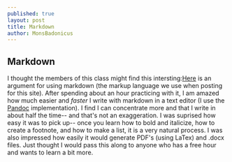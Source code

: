 ```yaml
---
published: true
layout: post
title: Markdown
author: MonsBadonicus
---
```


## Markdown

I thought the members of this class might find this intersting:[Here](http://wcm1.web.rice.edu/my-academic-book-in-plain-text.html) is an argument for using markdown (the markup language we use when posting for this site). After spending about an hour practicing with it, I am amazed how much easier and *faster* I write with markdown in a text editor (I use the [Pandoc](http://johnmacfarlane.net/pandoc/) implementation). I find I can concentrate more and that I write in about half the time-- and that's not an exaggeration. I was suprised how easy it was to pick up-- once you learn how to bold and italicize, how to create a footnote, and how to make a list, it is a very natural process. I was also impressed how easily it would generate PDF's (using LaTex) and .docx files. Just thought I would pass this along to anyone who has a free hour and wants to learn a bit more. 